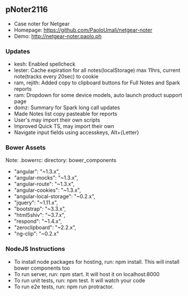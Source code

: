 ## pNoter2116

- Case noter for Netgear
- Homepage: https://github.com/PaoloUmali/netgear-noter
- Demo: http://netgear-noter.paolo.ph

### Updates

- kesh: Enabled spellcheck
- lester: Cache expiration for all notes(localStorage) max 11hrs, current note(tracks every 20sec) to cookie
- ram, rejith: Added copy to clipboard buttons for Full Notes and Spark reports
- ram: Dropdown for some device models, auto launch product support page
- domz: Summary for Spark long call updates
- Made Notes list copy pasteable for reports
- User's may import their own scripts
- Improved Quick TS, may import their own
- Navigate input fields using accesskeys, Alt+{Letter}

### Bower Assets

Note: .bowerrc: directory: bower_components

- "angular": "~1.3.x",
- "angular-mocks": "~1.3.x",
- "angular-route": "~1.3.x",
- "angular-cookies": "~1.3.x",
- "angular-local-storage": "~0.2.x",
- "jquery": "~1.11.x",
- "bootstrap": "~3.3.x",
- "html5shiv": "~3.7.x",
- "respond": "~1.4.x",
- "zeroclipboard": "~2.2.x",
- "ng-clip": "~0.2.x"

### NodeJS Instructions

- To install node packages for hosting, run: npm install. This will install bower components too
- To run server, run: npm start. It will host it on localhost:8000
- To run unit tests, run: npm test. It will watch your code
- To run e2e tests, run: npm run protractor.